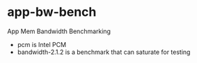 # app-bw-bench

App Mem Bandwidth Benchmarking

* pcm is Intel PCM
* bandwidth-2.1.2 is a benchmark that can saturate for testing
